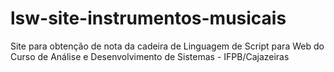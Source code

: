 # lsw-site-instrumentos-musicais
Site para obtenção de nota da cadeira de Linguagem de Script para Web do Curso de Análise e Desenvolvimento de Sistemas - IFPB/Cajazeiras
